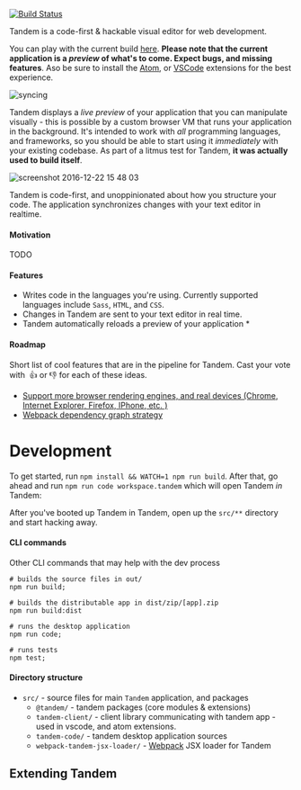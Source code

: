 [![Build Status](https://travis-ci.com/crcn/tandem.svg?token=36W5GEcyRPyiCuMVDHBJ&branch=master)](https://travis-ci.com/crcn/tandem)

Tandem is a code-first & hackable visual editor for web development.

You can play with the current build [here](https://www.dropbox.com/sh/k9eqwmksv0655ss/AABQyfP5xWf4nbynRm0-OxKJa?dl=0). **Please note that the current application is a *preview* of what's to come. Expect bugs, and missing features**. Aso be sure
to install the [Atom](https://atom.io/packages/atom-tandem-extension), or [VSCode](https://marketplace.visualstudio.com/items?itemName=tandemcode.tandem-vscode-extension) extensions for the best experience.

![syncing](https://cloud.githubusercontent.com/assets/757408/21443430/c412ff9a-c86a-11e6-9e36-71df05a94ea0.gif)

Tandem displays a *live preview* of your application that you can manipulate visually - this is possible by a custom browser VM that runs your application in the background. It's intended to work with *all* programming languages, and frameworks, so you should be able to start using it *immediately* with your existing codebase. As part of a litmus test for Tandem, **it was actually used to build itself**.

![screenshot 2016-12-22 15 48 03](https://cloud.githubusercontent.com/assets/757408/22388273/ce17a5e0-e4ad-11e6-9327-7d7ba3dc95bf.png)

Tandem is code-first, and unoppinionated about how you structure your code. The application synchronizes changes with your text editor in realtime.

#### Motivation

TODO
<!--I've found that developing UI application feels a bit backwards, and I sought to develop tooling that was a bit more intuitive. There are already countless HTML editors on the web. However, most I've found to-->

#### Features

- Writes code in the languages you're using. Currently supported languages include `Sass`, `HTML`, and `CSS`.
- Changes in Tandem are sent to your text editor in real time.
- Tandem automatically reloads a preview of your application *

#### Roadmap

Short list of cool features that are in the pipeline for Tandem. Cast your vote with  👍 or 👎 for each of these ideas.

- [Support more browser rendering engines, and real devices (Chrome, Internet Explorer, Firefox, IPhone, etc. )](https://github.com/tandemcode/tandem/issues/386)
- [Webpack dependency graph strategy](https://github.com/tandemcode/tandem/issues/387)

# Development

To get started, run `npm install && WATCH=1 npm run build`. After that, go ahead and run `npm run code workspace.tandem` which will open Tandem *in* Tandem:

After you've booted up Tandem in Tandem, open up the `src/**` directory and start hacking away.

#### CLI commands

Other CLI commands that may help with the dev process

```
# builds the source files in out/
npm run build;

# builds the distributable app in dist/zip/[app].zip
npm run build:dist

# runs the desktop application
npm run code;

# runs tests
npm test;
```

#### Directory structure

- `src/` - source files for main `Tandem` application, and packages
  - `@tandem/` - tandem packages (core modules & extensions)
   - `tandem-client/` - client library communicating with tandem app - used in vscode, and atom extensions.
   - `tandem-code/` - tandem desktop application sources
   - `webpack-tandem-jsx-loader/` - [Webpack](//webpack.js.org) JSX loader for Tandem


## Extending Tandem

